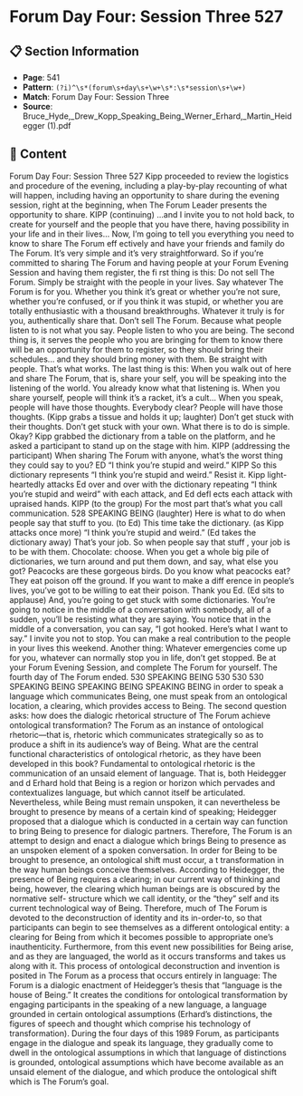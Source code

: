 # Forum Day Four: Session Three 527

## 📋 Section Information

- **Page**: 541
- **Pattern**: `(?i)^\s*(forum\s+day\s+\w+\s*:\s*session\s+\w+)`
- **Match**: Forum Day Four: Session Three
- **Source**: Bruce_Hyde,_Drew_Kopp_Speaking_Being_Werner_Erhard,_Martin_Heidegger (1).pdf

## 📄 Content

Forum Day Four: Session Three 527
Kipp proceeded to review the logistics and procedure of the evening, including a play-by-play
recounting of what will happen, including having an opportunity to share during the evening
session, right at the beginning, when The Forum Leader presents the opportunity to share.
KIPP (continuing)
...and I invite you to not hold back, to create for yourself and the people that you have there,
having possibility in your life and in their lives... Now, I’m going to tell you everything you
need to know to share The Forum eff ectively and have your friends and family do The Forum.
It’s very simple and it’s very straightforward. So if you’re committed to sharing The Forum
and having people at your Forum Evening Session and having them register, the fi rst thing
is this: Do not sell The Forum. Simply be straight with the people in your lives. Say whatever
The Forum is for you. Whether you think it’s great or whether you’re not sure, whether you’re
confused, or if you think it was stupid, or whether you are totally enthusiastic with a thousand
breakthroughs. Whatever it truly is for you, authentically share that. Don’t sell The Forum.
Because what people listen to is not what you say. People listen to who you are being. The
second thing is, it serves the people who you are bringing for them to know there will be an
opportunity for them to register, so they should bring their schedules... and they should bring
money with them. Be straight with people. That’s what works. The last thing is this: When you
walk out of here and share The Forum, that is, share your self, you will be speaking into the
listening of the world. You already know what that listening is. When you share yourself, people
will think it’s a racket, it’s a cult... When you speak, people will have those thoughts. Everybody
clear? People will have those thoughts.
(Kipp grabs a tissue and holds it up; laughter)
Don’t get stuck with their thoughts. Don’t get stuck with your own. What there is to do is
simple. Okay?
Kipp grabbed the dictionary from a table on the platform, and he asked a participant to stand up on
the stage with him.
KIPP (addressing the participant)
When sharing The Forum with anyone, what’s the worst thing they could say to you?
ED
“I think you’re stupid and weird.”
KIPP
So this dictionary represents “I think you’re stupid and weird.” Resist it.
Kipp light-heartedly attacks Ed over and over with the dictionary repeating “I think you’re stupid
and weird” with each attack, and Ed defl ects each attack with upraised hands.
KIPP (to the group)
For the most part that’s what you call communication.
528
SPEAKING BEING
(laughter)
Here is what to do when people say that stuff  to you.
(to Ed)
This time take the dictionary.
(as Kipp attacks once more)
“I think you’re stupid and weird.”
(Ed takes the dictionary away)
That’s your job. So when people say that stuff , your job is to be with them. Chocolate: choose.
When you get a whole big pile of dictionaries, we turn around and put them down, and say,
what else you got? Peacocks are these gorgeous birds. Do you know what peacocks eat? They
eat poison off  the ground. If you want to make a diff erence in people’s lives, you’ve got to be
willing to eat their poison. Thank you Ed.
(Ed sits to applause)
And, you’re going to get stuck with some dictionaries. You’re going to notice in the middle of
a conversation with somebody, all of a sudden, you’ll be resisting what they are saying. You
notice that in the middle of a conversation, you can say, “I got hooked. Here’s what I want to
say.” I invite you not to stop. You can make a real contribution to the people in your lives this
weekend. Another thing: Whatever emergencies come up for you, whatever can normally stop
you in life, don’t get stopped. Be at your Forum Evening Session, and complete The Forum for
yourself.
The fourth day of The Forum ended.
530
SPEAKING BEING
530
530
530
SPEAKING BEING
SPEAKING BEING
SPEAKING BEING
in order to speak a language which communicates Being, one must speak from an
ontological location, a clearing, which provides access to Being.
The second question asks: how does the dialogic rhetorical structure of The
Forum achieve ontological transformation?
The Forum as an instance of ontological rhetoric—that is, rhetoric which
communicates strategically so as to produce a shift in its audience’s way of Being.
What are the central functional characteristics of ontological rhetoric, as they
have been developed in this book? Fundamental to ontological rhetoric is the
communication of an unsaid element of language. That is, both Heidegger and
d
Erhard hold that Being is a region or horizon which pervades and contextualizes
language, but which cannot itself be articulated. Nevertheless, while Being must
remain unspoken, it can nevertheless be brought to presence by means of a certain
kind of speaking; Heidegger proposed that a dialogue which is conducted in a
certain way can function to bring Being to presence for dialogic partners. Therefore,
The Forum is an attempt to design and enact a dialogue which brings Being to
presence as an unspoken element of a spoken conversation.
In order for Being to be brought to presence, an ontological shift must occur, a
t
transformation in the way human beings conceive themselves. According to Heidegger,
the presence of Being requires a clearing; in our current way of thinking and being,
however, the clearing which human beings are is obscured by the normative self-
structure which we call identity, or the “they” self and its current technological
way of Being. Therefore, much of The Forum is devoted to the deconstruction of
identity and its in-order-to, so that participants can begin to see themselves as a
different ontological entity: a clearing for Being from which it becomes possible to
appropriate one’s inauthenticity. Furthermore, from this event new possibilities
for Being arise, and as they are languaged, the world as it occurs transforms and
takes us along with it. This process of ontological deconstruction and invention is
posited in The Forum as a process that occurs entirely in language: The Forum is
a dialogic enactment of Heidegger’s thesis that “language is the house of Being.”
It creates the conditions for ontological transformation by engaging participants
in the speaking of a new language, a language grounded in certain ontological
assumptions (Erhard’s distinctions, the figures of speech and thought which
comprise his technology of transformation). During the four days of this 1989 Forum,
as participants engage in the dialogue and speak its language, they gradually come
to dwell in the ontological assumptions in which that language of distinctions is
grounded, ontological assumptions which have become available as an unsaid
element of the dialogue, and which produce the ontological shift which is The
Forum’s goal.